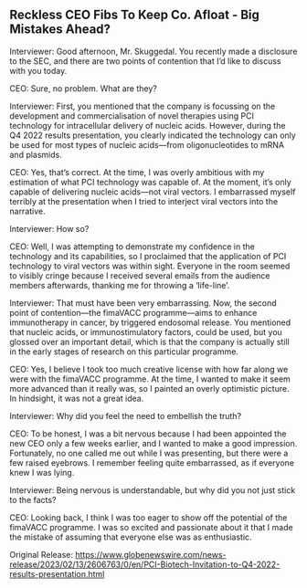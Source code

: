 ## Reckless CEO Fibs To Keep Co. Afloat - Big Mistakes Ahead?


Interviewer: Good afternoon, Mr. Skuggedal. You recently made a disclosure to the SEC, and there are two points of contention that I’d like to discuss with you today. 

CEO: Sure, no problem. What are they? 

Interviewer: First, you mentioned that the company is focussing on the development and commercialisation of novel therapies using PCI technology for intracellular delivery of nucleic acids. However, during the Q4 2022 results presentation, you clearly indicated the technology can only be used for most types of nucleic acids—from oligonucleotides to mRNA and plasmids. 

CEO: Yes, that’s correct. At the time, I was overly ambitious with my estimation of what PCI technology was capable of. At the moment, it’s only capable of delivering nucleic acids—not viral vectors. I embarrassed myself terribly at the presentation when I tried to interject viral vectors into the narrative. 

Interviewer: How so? 

CEO: Well, I was attempting to demonstrate my confidence in the technology and its capabilities, so I proclaimed that the application of PCI technology to viral vectors was within sight. Everyone in the room seemed to visibly cringe because I received several emails from the audience members afterwards, thanking me for throwing a ‘life-line’. 

Interviewer: That must have been very embarrassing. Now, the second point of contention—the fimaVACC programme—aims to enhance immunotherapy in cancer, by triggered endosomal release. You mentioned that nucleic acids, or immunostimulatory factors, could be used, but you glossed over an important detail, which is that the company is actually still in the early stages of research on this particular programme. 

CEO: Yes, I believe I took too much creative license with how far along we were with the fimaVACC programme. At the time, I wanted to make it seem more advanced than it really was, so I painted an overly optimistic picture. In hindsight, it was not a great idea. 

Interviewer: Why did you feel the need to embellish the truth? 

CEO: To be honest, I was a bit nervous because I had been appointed the new CEO only a few weeks earlier, and I wanted to make a good impression. Fortunately, no one called me out while I was presenting, but there were a few raised eyebrows. I remember feeling quite embarrassed, as if everyone knew I was lying. 

Interviewer: Being nervous is understandable, but why did you not just stick to the facts? 

CEO: Looking back, I think I was too eager to show off the potential of the fimaVACC programme. I was so excited and passionate about it that I made the mistake of assuming that everyone else was as enthusiastic. 




Original Release: https://www.globenewswire.com/news-release/2023/02/13/2606763/0/en/PCI-Biotech-Invitation-to-Q4-2022-results-presentation.html